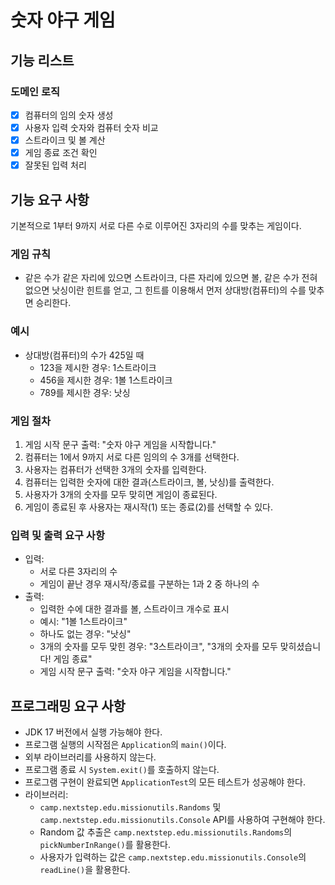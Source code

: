 # 숫자 야구 게임

## 기능 리스트

### 도메인 로직

- [x] 컴퓨터의 임의 숫자 생성
- [x] 사용자 입력 숫자와 컴퓨터 숫자 비교
- [x] 스트라이크 및 볼 계산
- [x] 게임 종료 조건 확인
- [x] 잘못된 입력 처리

## 기능 요구 사항

기본적으로 1부터 9까지 서로 다른 수로 이루어진 3자리의 수를 맞추는 게임이다.

### 게임 규칙

- 같은 수가 같은 자리에 있으면 스트라이크, 다른 자리에 있으면 볼, 같은 수가 전혀 없으면 낫싱이란 힌트를 얻고, 그 힌트를 이용해서 먼저 상대방(컴퓨터)의 수를 맞추면 승리한다.

### 예시

- 상대방(컴퓨터)의 수가 425일 때
    - 123을 제시한 경우: 1스트라이크
    - 456을 제시한 경우: 1볼 1스트라이크
    - 789를 제시한 경우: 낫싱

### 게임 절차

1. 게임 시작 문구 출력: "숫자 야구 게임을 시작합니다."
2. 컴퓨터는 1에서 9까지 서로 다른 임의의 수 3개를 선택한다.
3. 사용자는 컴퓨터가 선택한 3개의 숫자를 입력한다.
4. 컴퓨터는 입력한 숫자에 대한 결과(스트라이크, 볼, 낫싱)를 출력한다.
5. 사용자가 3개의 숫자를 모두 맞히면 게임이 종료된다.
6. 게임이 종료된 후 사용자는 재시작(1) 또는 종료(2)를 선택할 수 있다.

### 입력 및 출력 요구 사항

- 입력:
    - 서로 다른 3자리의 수
    - 게임이 끝난 경우 재시작/종료를 구분하는 1과 2 중 하나의 수
- 출력:
    - 입력한 수에 대한 결과를 볼, 스트라이크 개수로 표시
    - 예시: "1볼 1스트라이크"
    - 하나도 없는 경우: "낫싱"
    - 3개의 숫자를 모두 맞힌 경우: "3스트라이크", "3개의 숫자를 모두 맞히셨습니다! 게임 종료"
    - 게임 시작 문구 출력: "숫자 야구 게임을 시작합니다."

## 프로그래밍 요구 사항

- JDK 17 버전에서 실행 가능해야 한다.
- 프로그램 실행의 시작점은 `Application`의 `main()`이다.
- 외부 라이브러리를 사용하지 않는다.
- 프로그램 종료 시 `System.exit()`를 호출하지 않는다.
- 프로그램 구현이 완료되면 `ApplicationTest`의 모든 테스트가 성공해야 한다.
- 라이브러리:
    - `camp.nextstep.edu.missionutils.Randoms` 및 `camp.nextstep.edu.missionutils.Console` API를 사용하여 구현해야 한다.
    - Random 값 추출은 `camp.nextstep.edu.missionutils.Randoms`의 `pickNumberInRange()`를 활용한다.
    - 사용자가 입력하는 값은 `camp.nextstep.edu.missionutils.Console`의 `readLine()`을 활용한다.

